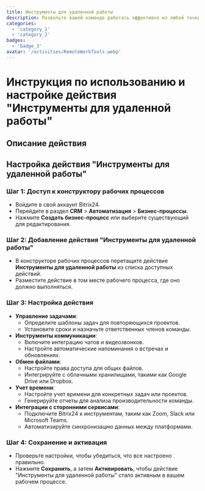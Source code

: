 ```yaml
---
title: Инструменты для удаленной работы
description: Позвольте вашей команде работать эффективно из любой точки мира.
categories: 
  - 'category_1'
  - 'category_2'
badges: 
  - 'badge_3'
avatar: '/activities/RemoteWorkTools.webp'
---
```

# Инструкция по использованию и настройке действия "Инструменты для удаленной работы"

## Описание действия

## **Настройка действия "Инструменты для удаленной работы"**

### Шаг 1: Доступ к конструктору рабочих процессов
- Войдите в свой аккаунт Bitrix24.
- Перейдите в раздел **CRM** > **Автоматизация** > **Бизнес-процессы**.
- Нажмите **Создать бизнес-процесс** или выберите существующий для редактирования.

### Шаг 2: Добавление действия "Инструменты для удаленной работы"
- В конструкторе рабочих процессов перетащите действие **Инструменты для удаленной работы** из списка доступных действий.
- Разместите действие в том месте рабочего процесса, где оно должно выполняться.

### Шаг 3: Настройка действия
- **Управление задачами**:
  - Определите шаблоны задач для повторяющихся проектов.
  - Установите сроки и назначьте ответственных членов команды.
- **Инструменты коммуникации**:
  - Включите интеграцию чатов и видеозвонков.
  - Настройте автоматические напоминания о встречах и обновлениях.
- **Обмен файлами**:
  - Настройте права доступа для общих файлов.
  - Интегрируйте с облачными хранилищами, такими как Google Drive или Dropbox.
- **Учет времени**:
  - Настройте учет времени для конкретных задач или проектов.
  - Генерируйте отчеты для анализа производительности команды.
- **Интеграции с сторонними сервисами**:
  - Подключите Bitrix24 к инструментам, таким как Zoom, Slack или Microsoft Teams.
  - Автоматизируйте синхронизацию данных между платформами.

### Шаг 4: Сохранение и активация
- Проверьте настройки, чтобы убедиться, что все настроено правильно.
- Нажмите **Сохранить**, а затем **Активировать**, чтобы действие "Инструменты для удаленной работы" стало активным в вашем рабочем процессе.